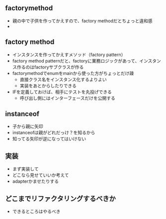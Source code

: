 ## factorymethod
- 親の中で子供を作ってかえすので、factory methodだとちょっと違和感
- 

## factory method
- インスタンスを作ってかえすメソッド（factory pattern）
- factory method patternだと、factoryに業務ロジックがあって、インスタンス作るのはfactoryサブクラスが作る
- factorymethodでenumをmainから使った方がちょっとだけ疎
  - 直接クラス名をインスタンス化するよりよい
  - 実装をあとからしたりできる
- IFを定義しておけば、相手にテストを丸投げできる
  - 呼び出し側にはインターフェースだけを公開する

## instanceof
- 子から親に矢印
- instanceofは親がどれだっけ？を知るから
- 知ってる矢印が逆になってはいけない

## 実装
- まず実装して
- どこなら見せていいか考えて
- adapterかませたりする

## どこまでリファクタリングするべきか
- できるところはやるべき
